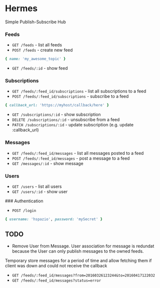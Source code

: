 # Hermes
Simple Publish-Subscribe Hub

### Feeds

* `GET /feeds` - list all feeds
* `POST /feeds` - create new feed
```ruby 
{ name: 'my_awesome_topic' } 
```
* `GET /feeds/:id` - show feed

### Subscriptions

* `GET /feeds/:feed_id/subscriptions` - list all subscriptions to a feed
* `POST /feeds/:feed_id/subscriptions` - subscribe to a feed
```ruby
{ callback_url: 'https://myhost/callback/here' }
```
* `GET /subscriptions/:id` - show subscription
* `DELETE /subscriptions/:id` - unsubscribe from a feed
* `PATCH /subscriptions/:id` - update subscription (e.g. update :callback_url) 

### Messages

* `GET /feeds/:feed_id/messages` - list all messages posted to a feed
* `POST /feeds/:feed_id/messages` - post a message to a feed
* `GET /messages/:id` - show message

### Users
* `GET /users` - list all users
* `GET /users/:id` - show user

### Authentication
* `POST /login` 
```ruby 
{ username: 'hspazio', password: 'mySecret' }
```

## TODO
* Remove User from Message. User association for message is redundat because the User can only publish messages to the owned feeds.

Temporary store messages for a period of time and allow fetching them if client was down and could not receive the callback
* `GET /feeds/:feed_id/messages?from=20160326123244&to=20160417122032`
* `GET /feeds/:feed_id/messages?status=error`
